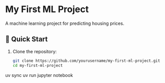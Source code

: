 # My First ML Project

A machine learning project for predicting housing prices.

## 🚀 Quick Start

1. Clone the repository:
   ```bash
   git clone https://github.com/yourusername/my-first-ml-project.git
   cd my-first-ml-project
uv sync
uv run jupyter notebook
